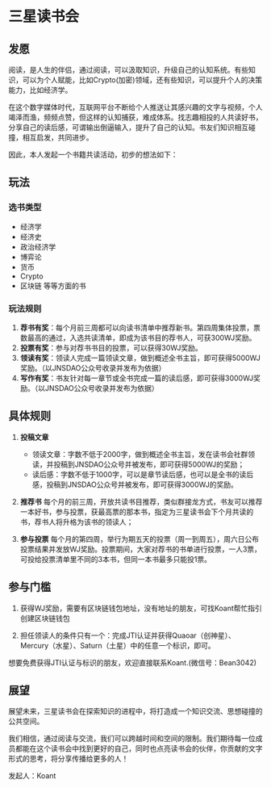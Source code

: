 # 三星读书会

## 发愿

阅读，是人生的伴侣，通过阅读，可以汲取知识，升级自己的认知系统。有些知识，可以为个人赋能，比如Crypto(加密)领域，还有些知识，可以提升个人的决策能力，比如经济学。

在这个数字媒体时代，互联网平台不断给个人推送让其感兴趣的文字与视频，个人竭泽而渔，频频点赞，但这样的认知捕获，难成体系。找志趣相投的人共读好书，分享自己的读后感，可谓输出倒逼输入，提升了自己的认知。书友们知识相互碰撞，相互启发，共同进步。

因此，本人发起一个书籍共读活动，初步的想法如下：

## 玩法

### 选书类型
- 经济学
- 经济史
- 政治经济学
- 博弈论
- 货币
- Crypto
- 区块链  等等方面的书

### 玩法规则
1. **荐书有奖**：每个月前三周都可以向读书清单中推荐新书。第四周集体投票，票数最高的通过，入选共读清单，即成为该书目的荐书人，可获300WJ奖励。
2. **投票有奖**：参与对荐书书目的投票，可以获得30WJ奖励。
3. **领读有奖**：领读人完成一篇领读文章，做到概述全书主旨，即可获得5000WJ奖励。（以JNSDAO公众号收录并发布为依据）
4. **写作有奖**：书友针对每一章节或全书完成一篇的读后感，即可获得3000WJ奖励。（以JNSDAO公众号收录并发布为依据）

## 具体规则

1. **投稿文章**
   - 领读文章：字数不低于2000字，做到概述全书主旨，发在读书会社群领读，并投稿到JNSDAO公众号并被发布，即可获得5000WJ的奖励；
   - 读后感：字数不低于1000字，可以是章节读后感，也可以是全书的读后感，投稿到JNSDAO公众号并被发布，即可获得3000WJ的奖励。

2. **推荐书**
   每个月的前三周，开放共读书目推荐，类似群接龙方式，书友可以推荐一本好书，参与投票，获最高票的那本书，指定为三星读书会下个月共读的书，荐书人将升格为该书的领读人；

3. **参与投票**
   每个月的第四周，举行为期五天的投票（周一到周五），周六日公布投票结果并发放WJ奖励。投票期间，大家对荐书的书单进行投票，一人3票，可投给投票清单里不同的3本书，但同一本书最多只能投1票。

## 参与门槛

1. 获得WJ奖励，需要有区块链钱包地址，没有地址的朋友，可找Koant帮忙指引创建区块链钱包

2. 担任领读人的条件只有一个：完成JTI认证并获得Quaoar（创神星）、Mercury（水星）、Saturn（土星）中的任意一个标识，即可。

想要免费获得JTI认证与标识的朋友，欢迎直接联系Koant.(微信号：Bean3042)

## 展望

展望未来，三星读书会在探索知识的进程中，将打造成一个知识交流、思想碰撞的公共空间。

我们相信，通过阅读与交流，我们可以跨越时间和空间的限制。我们期待每一位成员都能在这个读书会中找到更好的自己，同时也点亮读书会的伙伴，你贡献的文字形式的思考，将分享传播给更多的人！

发起人：Koant
